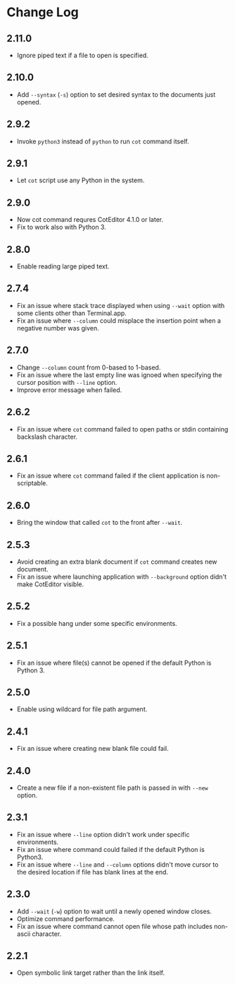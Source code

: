 
Change Log
==========================

2.11.0
--------------------------

- Ignore piped text if a file to open is specified.


2.10.0
--------------------------

- Add `--syntax` (`-s`) option to set desired syntax to the documents just opened.


2.9.2
--------------------------

- Invoke `python3` instead of `python` to run `cot` command itself.


2.9.1
--------------------------

- Let `cot` script use any Python in the system.


2.9.0
--------------------------

- Now cot command requres CotEditor 4.1.0 or later.
- Fix to work also with Python 3.


2.8.0
--------------------------

- Enable reading large piped text.


2.7.4
--------------------------

- Fix an issue where stack trace displayed when using `--wait` option with some clients other than Terminal.app.
- Fix an issue where `--column` could misplace the insertion point when a negative number was given.


2.7.0
--------------------------

- Change `--column` count from 0-based to 1-based.
- Fix an issue where the last empty line was ignoed when specifying the cursor position with `--line` option.
- Improve error message when failed.


2.6.2
--------------------------

- Fix an issue where `cot` command failed to open paths or stdin containing backslash character.


2.6.1
--------------------------

- Fix an issue where `cot` command failed if the client application is non-scriptable.


2.6.0
--------------------------

- Bring the window that called `cot` to the front after `--wait`.


2.5.3
--------------------------

- Avoid creating an extra blank document if `cot` command creates new document.
- Fix an issue where launching application with `--background` option didn't make CotEditor visible.


2.5.2
--------------------------

- Fix a possible hang under some specific environments.


2.5.1
--------------------------

- Fix an issue where file(s) cannot be opened if the default Python is Python 3.


2.5.0
--------------------------

- Enable using wildcard for file path argument.


2.4.1
--------------------------

- Fix an issue where creating new blank file could fail.


2.4.0
--------------------------

- Create a new file if a non-existent file path is passed in with `--new` option.


2.3.1
--------------------------

- Fix an issue where `--line` option didn't work under specific environments.
- Fix an issue where command could failed if the default Python is Python3.
- Fix an issue where `--line` and `--column` options didn't move cursor to the desired location if file has blank lines at the end.


2.3.0
--------------------------

- Add `--wait` (`-w`) option to wait until a newly opened window closes.
- Optimize command performance.
- Fix an issue where command cannot open file whose path includes non-ascii character.


2.2.1
--------------------------

- Open symbolic link target rather than the link itself.
